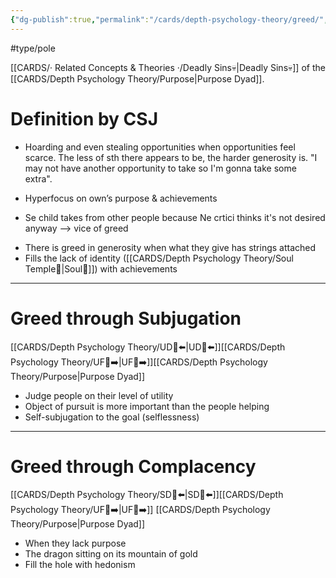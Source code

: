 ```yaml
---
{"dg-publish":true,"permalink":"/cards/depth-psychology-theory/greed/","created":"2022-12-31T17:44:59.239+01:00","updated":"2023-05-27T15:36:13.835+02:00"}
---
```


#type/pole 

[[CARDS/· Related Concepts & Theories ·/Deadly Sins💀\|Deadly Sins💀]] of the [[CARDS/Depth Psychology Theory/Purpose\|Purpose Dyad]]. 

# Definition by CSJ 

<div class="transclusion internal-embed is-loaded"><div class="markdown-embed">



- Hoarding and even stealing opportunities when opportunities feel scarce. The less of sth there appears to be, the harder generosity is. "I may not have another opportunity to take so I'm gonna take some extra". 

</div></div>

- Hyperfocus on own’s purpose & achievements 

<div class="transclusion internal-embed is-loaded"><div class="markdown-embed">



- Se child takes from other people because Ne crtici thinks it's not desired anyway --> vice of greed 

</div></div>

- There is greed in generosity when what they give has strings attached 
- Fills the lack of identity ([[CARDS/Depth Psychology Theory/Soul Temple👤\|Soul👥]]) with achievements 
---
# Greed through Subjugation 
[[CARDS/Depth Psychology Theory/UD👤⬅️\|UD👤⬅️]][[CARDS/Depth Psychology Theory/UF👤➡️\|UF👤➡️]][[CARDS/Depth Psychology Theory/Purpose\|Purpose Dyad]] 
- Judge people on their level of utility 
- Object of pursuit is more important than the people helping 
- Self-subjugation to the goal (selflessness)
---
# Greed through Complacency 
[[CARDS/Depth Psychology Theory/SD🤸⬅️\|SD🤸⬅️]][[CARDS/Depth Psychology Theory/UF👤➡️\|UF👤➡️]] [[CARDS/Depth Psychology Theory/Purpose\|Purpose Dyad]] 
- When they lack purpose 
- The dragon sitting on its mountain of gold 
- Fill the hole with hedonism 